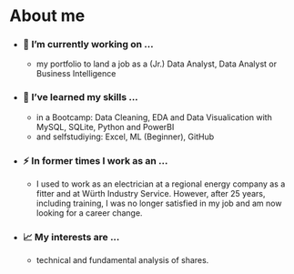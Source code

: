 # About me

- ### 🔭 I’m currently working on ...
    - my portfolio to land a job as a (Jr.) Data Analyst, Data Analyst or Business Intelligence
  
- ### 🌱 I’ve learned my skills ...
    - in a Bootcamp: 
      Data Cleaning, EDA and Data Visualication with MySQL, SQLite, Python and PowerBI
    - and selfstudiying:
      Excel, ML (Beginner), GitHub

- ### ⚡ In former times I work as an ...
    - I used to work as an electrician at a regional energy company as a fitter and at Würth Industry Service. However, after 25 years, including training, I was no longer satisfied in my job and am now looking for a career change.

- ### 📈 My interests are ...
    - technical and fundamental analysis of shares.
